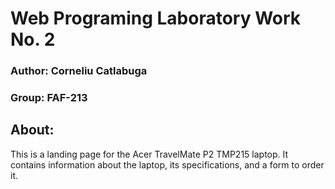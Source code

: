 # Web Programing Laboratory Work No. 2

### Author: Corneliu Catlabuga

### Group: FAF-213

## About:
This is a landing page for the Acer TravelMate P2 TMP215 laptop. It contains information about the laptop, its specifications, and a form to order it.
